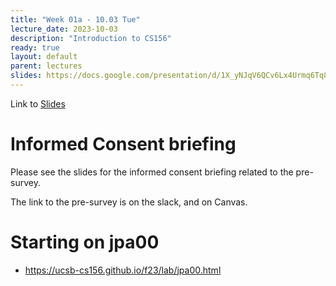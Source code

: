 ```yaml
---
title: "Week 01a - 10.03 Tue"
lecture_date: 2023-10-03
description: "Introduction to CS156"
ready: true
layout: default
parent: lectures
slides: https://docs.google.com/presentation/d/1X_yNJqV6QCv6Lx4Urmq6Tq8PizChQUYlAr6sTJuVEhA/edit?usp=sharing
---
```


Link to [Slides]({{page.slides}}) 

# Informed Consent briefing

Please see the slides for the informed consent briefing related to the pre-survey.

The link to the pre-survey is on the slack, and on Canvas.

# Starting on jpa00

* <https://ucsb-cs156.github.io/f23/lab/jpa00.html>
